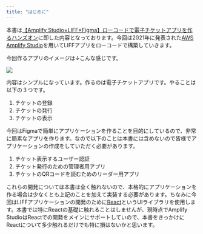 ```yaml
---
title: "はじめに"
---
```


本書は[【Amplify Studio×LIFF×Figma】ローコードで電子チケットアプリを作るハンズオン](https://linedevelopercommunity.connpass.com/event/237286/)に即した内容となっております。今回は2021年に発表された[AWS Amplify Studio](https://aws.amazon.com/jp/blogs/news/aws-amplify-studio-figma-to-fullstack-react-app-with-minimal-programming/)を用いてLIFFアプリをローコードで構築していきます。

今回作るアプリのイメージは↓こんな感じです。

![](https://storage.googleapis.com/zenn-user-upload/f0744f1da4ef-20220206.jpg)

内容はシンプルになっています。作るのは電子チケットアプリです。やることは以下の３つです。

1. チケットの登録
2. チケットの発行
3. チケットの表示

今回はFigmaで簡単にアプリケーションを作ることを目的にしているので、非常に簡素なアプリを作ります。なので以下のことは本書には含めないので皆様でアプリケーションの作成をしていただく必要があります。

1. チケット表示するユーザー認証
2. チケット発行のための管理者用アプリ
3. チケットのQRコードを読むためのリーダー用アプリ

これらの開発については本書は全く触れないので、本格的にアプリケーションを作る場合は少なくとも上記のことを加えて実装する必要があります。ちなみに今回はLIFFアプリケーションの開発のために[React](https://ja.reactjs.org/)というUIライブラリを使用します。本書では特にReactの基礎に触れることはしませんが、現時点でAmplify StudioはReactでの開発をメインにサポートしていので、本書をきっかけにReactについて多少触れるだけでも特に損はないかと思います。
